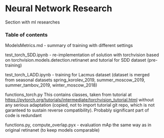 # Neural Network Research

Section with ml researches

### Table of contents

ModelsMetrics.md - summary of training with different settings 


test_torch_SDD.ipynb - 
	re-implementation of solution with torchvision based on torchvision.models.detection.retinanet and tutorial for SDD dataset (pre-training)

test_torch_LADD.ipynb - 
	training for Lacmus dataset (dataset is merged from seasonal datasets spring_korolev_2019, summer_moscow_2019, summer_tambov_2019, winter_moscow_2018)


functions_torch.py
	This contains classes, taken from tutorial at https://pytorch.org/tutorials/intermediate/torchvision_tutorial.html without any serious adaptation (copied, not to import tutorial git repo, which is not garanteed to sustain reverse compatibility). Probably significant part of code is redundant

functions.py, compute_overlap.pyx - evaluation mAp the same way as in original retinanet (to keep models comparable)


